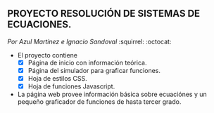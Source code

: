 ## PROYECTO RESOLUCIÓN DE SISTEMAS DE ECUACIONES.
 _Por Azul Martínez e Ignacio Sandoval_ :squirrel: :octocat:

* El proyecto contiene
  * [X] Página de inicio con información teórica.
  * [X] Página del simulador para graficar funciones.
  * [X] Hoja de estilos CSS.
  * [X] Hoja de funciones Javascript.
  
* La página web provee información básica sobre ecuaciónes y un pequeño graficador de funciones de hasta tercer grado.
